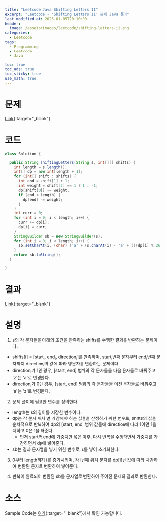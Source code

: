 ```yaml
---
title: "Leetcode Java Shifting Letters II"
excerpt: "Leetcode - 'Shifting Letters II' 문제 Java 풀이"
last_modified_at: 2025-01-05T20:10:00
header:
  image: /assets/images/leetcode/shifting-letters-ii.png
categories:
  - Leetcode
tags:
  - Programming
  - Leetcode
  - Java

toc: true
toc_ads: true
toc_sticky: true
use_math: true
---
```

# 문제
[Link](https://leetcode.com/problems/shifting-letters-ii/){:target="_blank"}

# 코드
```java
class Solution {

  public String shiftingLetters(String s, int[][] shifts) {
    int length = s.length();
    int[] dp = new int[length + 1];
    for (int[] shift : shifts) {
      int end = shift[1] + 1;
      int weight = shift[2] == 1 ? 1 : -1;
      dp[shift[0]] += weight;
      if (end < length) {
        dp[end] -= weight;
      }
    }
    int curr = 0;
    for (int i = 0; i < length; i++) {
      curr += dp[i];
      dp[i] = curr;
    }
    StringBuilder sb = new StringBuilder(s);
    for (int i = 0; i < length; i++) {
      sb.setCharAt(i, (char) ('a' + (s.charAt(i) - 'a' + (((dp[i] % 26) + 26) % 26)) % 26));
    }
    return sb.toString();
  }

}
```

# 결과
[Link](https://leetcode.com/problems/shifting-letters-ii/submissions/1498420768/){:target="_blank"}

# 설명
1. s의 각 문자들을 아래의 조건을 만족하는 shifts를 수행한 결과를 반환하는 문제이다.
- shifts[i] = [start<sub>i</sub>, end<sub>i</sub>, direction<sub>i</sub>]를 만족하며, start<sub>i</sub>번째 문자부터 end<sub>i</sub>번째 문자까지 direction<sub>i</sub>의 값에 따라 영문자를 변환하는 문제이다.
- direction<sub>i</sub>가 1인 경우, [start, end] 범위의 각 문자들을 다음 문자들로 바꿔주고 'z'는 'a'로 변경한다.
- direction<sub>i</sub>가 0인 경우, [start, end] 범위의 각 문자들을 이전 문자들로 바꿔주고 'a'는 'z'로 변경한다.

2. 문제 풀이에 필요한 변수를 정의한다.
- length는 s의 길이를 저장한 변수이다.
- dp는 각 문자 위치 별 가감해야 하는 값들을 산정하기 위한 변수로, shifts의 값을 순차적으로 반복하여 dp의 [start, end] 범위 값들에 direction에 따라 1이면 1을 더하고 0은 1을 빼준다.
  - 먼저 start와 end에 가중치만 넣은 이후, 다시 반복을 수행하면서 가중치를 가감하면서 dp에 넣어준다.
- sb는 결과 문자열을 넣기 위한 변수로, s를 넣어 초기화한다.

3. 0부터 length까지 i를 증가시키며, 각 i번째 위치 문자를 dp[i]번 값에 따라 차감하여 변환된 문자로 변환하여 넣어준다.

4. 반복이 완료되어 변환된 sb를 문자열로 변환하여 주어진 문제의 결과로 반환한다.

# 소스
Sample Code는 [여기](https://github.com/GracefulSoul/leetcode/blob/master/src/main/java/gracefulsoul/problems/ShiftingLettersII.java){:target="_blank"}에서 확인 가능합니다.